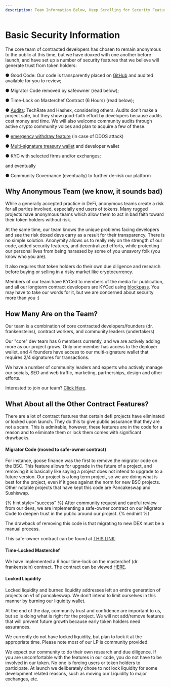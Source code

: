 ```yaml
---
description: Team Information Below, Keep Scrolling for Security Features
---
```


# Basic Security Information

The core team of contracted developers has chosen to remain anonymous to the public at this time,  but we have doxxed with one another before launch, and have set up a number of security features that we believe will generate trust from token holders:

●  Good Code: Our code is transparently placed on [GitHub](../../other-links/contracts/) and audited available for you to review;

●  Migrator Code removed by safeowner (read below);

●  Time-Lock on Masterchef Contract (6 Hours) (read below);

●  [Audits](audits.md): TechRate and Hashex, considering others. Audits don’t make a project safe, but they show good-faith effort by developers because audits cost money and time. We will also welcome community audits through active crypto community voices and plan to acquire a few of these.

●  [emergency withdraw feature](emergency-withdraw.md) (in case of DDOS attack)

●  [Multi-signature treasury wallet](../../tokenomics/initial-token-supply.md#treasury-funds) and developer wallet

● KYC with selected firms and/or exchanges;

and eventually&#x20;

●  Community Governance (eventually) to further de-risk our platform

## Why Anonymous Team (we know, it sounds bad)

While a generally accepted practice in DeFi, anonymous teams create a risk for all parties involved, especially end users of tokens. Many rugged projects have anonymous teams which allow them to act in bad faith toward their token holders without risk.

At the same time, our team knows the unique problems facing developers and see the risk doxed devs carry as a result for their transparency. There is no simple solution. Anonymity allows us to really rely on the strength of our code, added security features, and decentralized efforts, while protecting our personal lives from being harassed by some of you unsavory folk (you know who you are).

It also requires that token holders do their own due diligence and research before buying or selling in a risky market like cryptocurrency.&#x20;

Members of our team have KYCed to members of the media for publication, and all our longterm contract developers are KYCed using [blockpass](https://blockpass.org). You may have to take our words for it, but we are concerned about security more than you :)&#x20;

## How Many Are on the Team?&#x20;

Our team is a combination of core contracted developers/founders (dr. frankensteins), contract workers, and community leaders (undertakers)

Our "core" dev team has 6 members currently, and we are actively adding more as our project grows. Only one member has access to the deployer wallet, and 4 founders have access to our multi-signature wallet that requires 2/4 signatures for transactions.

We have a number of community leaders and experts who actively manage our socials, SEO and web traffic, marketing, partnerships, design and other efforts.&#x20;

Interested to join our team? [Click Here](../join-our-team-of-dr.-frankensteins.md).&#x20;

## What About all the Other Contract Features?

There are a lot of contract features that certain defi projects have eliminated or locked upon launch. They do this to give public assurance that they are not a scam. This is admirable, however, these features are in the code for a reason and to eliminate them or lock them comes with significant drawbacks.

#### Migrator Code (moved to safe-owner contract)

For instance, goose finance was the first to remove the migrator code on the BSC. This feature allows for upgrade in the future of a project, and removing it is basically like saying a project does not intend to upgrade to a future version. Our project is a long term project, so we are doing what is best for the project, even if it goes against the norm for new BSC projects. Other notable projects that have kept this code are Pancakeswap and Sushiswap.

{% hint style="success" %}
After community request and careful review from our devs, we are implementing a safe-owner contract on our Migrator Code to deepen trust in the public around our project.
{% endhint %}

The drawback of removing this code is that migrating to new DEX must be a manual process.

This safe-owner contract can be found at [THIS LINK](https://twitter.com/rugzombie/status/1422018975270121472?s=20).&#x20;

#### **Time-Locked Masterchef**

We have implemented a 6 hour time-lock on the masterchef (dr. frankenstein) contract. The contract can be viewed [HERE](https://bscscan.com/address/0xDb9Cd921AaA2f7785425e6682F7c7b68c6c82049#code).

#### Locked Liquidity

Locked liquidity and burned liquidity addresses left an entire generation of projects on v1 of pancakeswap. We don't intend to limit ourselves in this manner by burning our liquidity wallet.&#x20;

At the end of the day, community trust and confidence are important to us, but so is doing what is right for the project. We will not add/remove features that will prevent future growth because early token holders need assurances.&#x20;

We currently do not have locked liquidity, but plan to lock it at the appropriate time. Please note most of our LP is community provided.

We expect our community to do their own research and due diligence. If you are uncomfortable with the features in our code,  you do not have to be involved in our token. No one is forcing users or token holders to participate. At launch we deliberately chose to not lock liquidity for some development related reasons, such as moving our Liquidity to major exchanges, etc.

